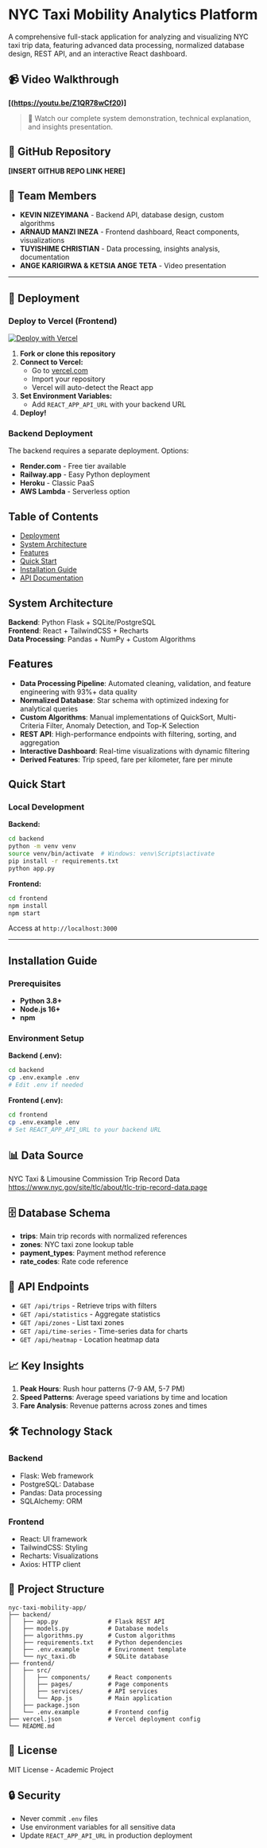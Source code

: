 # NYC Taxi Mobility Analytics Platform

A comprehensive full-stack application for analyzing and visualizing NYC taxi trip data, featuring advanced data processing, normalized database design, REST API, and an interactive React dashboard.

## 📹 Video Walkthrough

**[(https://youtu.be/Z1QR78wCf20)]**

> 🎥 Watch our complete system demonstration, technical explanation, and insights presentation.

## 🔗 GitHub Repository

**[INSERT GITHUB REPO LINK HERE]**

## 👥 Team Members

- **KEVIN NIZEYIMANA** - Backend API, database design, custom algorithms
- **ARNAUD MANZI INEZA** - Frontend dashboard, React components, visualizations
- **TUYISHIME CHRISTIAN** - Data processing, insights analysis, documentation
- **ANGE KARIGIRWA & KETSIA ANGE TETA** - Video presentation

---

## 🚀 Deployment

### Deploy to Vercel (Frontend)

[![Deploy with Vercel](https://vercel.com/button)](https://vercel.com/new)

1. **Fork or clone this repository**
2. **Connect to Vercel:**
   - Go to [vercel.com](https://vercel.com)
   - Import your repository
   - Vercel will auto-detect the React app
3. **Set Environment Variables:**
   - Add `REACT_APP_API_URL` with your backend URL
4. **Deploy!**

### Backend Deployment

The backend requires a separate deployment. Options:
- **Render.com** - Free tier available
- **Railway.app** - Easy Python deployment
- **Heroku** - Classic PaaS
- **AWS Lambda** - Serverless option

## Table of Contents

- [Deployment](#deployment)
- [System Architecture](#system-architecture)
- [Features](#features)
- [Quick Start](#quick-start)
- [Installation Guide](#installation-guide)
- [API Documentation](#api-endpoints)

## System Architecture

**Backend**: Python Flask + SQLite/PostgreSQL  
**Frontend**: React + TailwindCSS + Recharts  
**Data Processing**: Pandas + NumPy + Custom Algorithms

## Features

- **Data Processing Pipeline**: Automated cleaning, validation, and feature engineering with 93%+ data quality
- **Normalized Database**: Star schema with optimized indexing for analytical queries
- **Custom Algorithms**: Manual implementations of QuickSort, Multi-Criteria Filter, Anomaly Detection, and Top-K Selection
- **REST API**: High-performance endpoints with filtering, sorting, and aggregation
- **Interactive Dashboard**: Real-time visualizations with dynamic filtering
- **Derived Features**: Trip speed, fare per kilometer, fare per minute

## Quick Start

### Local Development

**Backend:**
```bash
cd backend
python -m venv venv
source venv/bin/activate  # Windows: venv\Scripts\activate
pip install -r requirements.txt
python app.py
```

**Frontend:**
```bash
cd frontend
npm install
npm start
```

Access at `http://localhost:3000`

---

## Installation Guide

### Prerequisites

- **Python 3.8+**
- **Node.js 16+**
- **npm**

### Environment Setup

**Backend (.env):**
```bash
cd backend
cp .env.example .env
# Edit .env if needed
```

**Frontend (.env):**
```bash
cd frontend
cp .env.example .env
# Set REACT_APP_API_URL to your backend URL
```

## 📊 Data Source

NYC Taxi & Limousine Commission Trip Record Data  
https://www.nyc.gov/site/tlc/about/tlc-trip-record-data.page

## 🗄️ Database Schema

- **trips**: Main trip records with normalized references
- **zones**: NYC taxi zone lookup table
- **payment_types**: Payment method reference
- **rate_codes**: Rate code reference

## 🔌 API Endpoints

- `GET /api/trips` - Retrieve trips with filters
- `GET /api/statistics` - Aggregate statistics
- `GET /api/zones` - List taxi zones
- `GET /api/time-series` - Time-series data for charts
- `GET /api/heatmap` - Location heatmap data

## 📈 Key Insights

1. **Peak Hours**: Rush hour patterns (7-9 AM, 5-7 PM)
2. **Speed Patterns**: Average speed variations by time and location
3. **Fare Analysis**: Revenue patterns across zones and times

## 🛠️ Technology Stack

### Backend
- Flask: Web framework
- PostgreSQL: Database
- Pandas: Data processing
- SQLAlchemy: ORM

### Frontend
- React: UI framework
- TailwindCSS: Styling
- Recharts: Visualizations
- Axios: HTTP client

## 🎯 Project Structure

```
nyc-taxi-mobility-app/
├── backend/
│   ├── app.py              # Flask REST API
│   ├── models.py           # Database models
│   ├── algorithms.py       # Custom algorithms
│   ├── requirements.txt    # Python dependencies
│   ├── .env.example        # Environment template
│   └── nyc_taxi.db         # SQLite database
├── frontend/
│   ├── src/
│   │   ├── components/     # React components
│   │   ├── pages/          # Page components
│   │   ├── services/       # API services
│   │   └── App.js          # Main application
│   ├── package.json
│   └── .env.example        # Frontend config
├── vercel.json             # Vercel deployment config
└── README.md
```

## 📄 License

MIT License - Academic Project

## 🔒 Security

- Never commit `.env` files
- Use environment variables for all sensitive data
- Update `REACT_APP_API_URL` in production deployment

